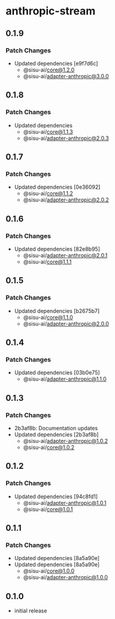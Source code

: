 # anthropic-stream

## 0.1.9

### Patch Changes

- Updated dependencies [e9f7d6c]
  - @sisu-ai/core@1.2.0
  - @sisu-ai/adapter-anthropic@3.0.0

## 0.1.8

### Patch Changes

- Updated dependencies
  - @sisu-ai/core@1.1.3
  - @sisu-ai/adapter-anthropic@2.0.3

## 0.1.7

### Patch Changes

- Updated dependencies [0e36092]
  - @sisu-ai/core@1.1.2
  - @sisu-ai/adapter-anthropic@2.0.2

## 0.1.6

### Patch Changes

- Updated dependencies [82e8b95]
  - @sisu-ai/adapter-anthropic@2.0.1
  - @sisu-ai/core@1.1.1

## 0.1.5

### Patch Changes

- Updated dependencies [b2675b7]
  - @sisu-ai/core@1.1.0
  - @sisu-ai/adapter-anthropic@2.0.0

## 0.1.4

### Patch Changes

- Updated dependencies [03b0e75]
  - @sisu-ai/adapter-anthropic@1.1.0

## 0.1.3

### Patch Changes

- 2b3af8b: Documentation updates
- Updated dependencies [2b3af8b]
  - @sisu-ai/adapter-anthropic@1.0.2
  - @sisu-ai/core@1.0.2

## 0.1.2

### Patch Changes

- Updated dependencies [94c8fd1]
  - @sisu-ai/adapter-anthropic@1.0.1
  - @sisu-ai/core@1.0.1

## 0.1.1

### Patch Changes

- Updated dependencies [8a5a90e]
- Updated dependencies [8a5a90e]
  - @sisu-ai/core@1.0.0
  - @sisu-ai/adapter-anthropic@1.0.0

## 0.1.0

- initial release

